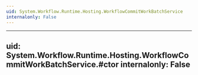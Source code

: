 ```yaml
---
uid: System.Workflow.Runtime.Hosting.WorkflowCommitWorkBatchService
internalonly: False
---
```


---
uid: System.Workflow.Runtime.Hosting.WorkflowCommitWorkBatchService.#ctor
internalonly: False
---
